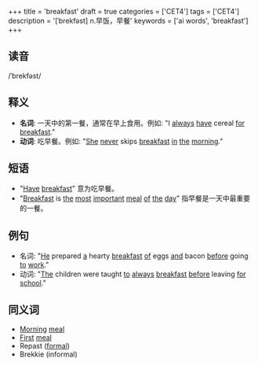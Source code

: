 +++
title = 'breakfast'
draft = true
categories = ['CET4']
tags = ['CET4']
description = '[ˈbrekfəst] n.早饭，早餐'
keywords = ['ai words', 'breakfast']
+++

## 读音
/ˈbrekfəst/

## 释义
- **名词**: 一天中的第一餐，通常在早上食用。例如: "I [always](/zh/post/always/) [have](/zh/post/have/) cereal [for](/zh/post/for/) [breakfast](/zh/post/breakfast/)."
- **动词**: 吃早餐。例如: "[She](/zh/post/she/) [never](/zh/post/never/) skips [breakfast](/zh/post/breakfast/) [in](/zh/post/in/) [the](/zh/post/the/) [morning](/zh/post/morning/)."

## 短语
- "[Have](/zh/post/have/) [breakfast](/zh/post/breakfast/)" 意为吃早餐。
- "[Breakfast](/zh/post/breakfast/) is [the](/zh/post/the/) [most](/zh/post/most/) [important](/zh/post/important/) [meal](/zh/post/meal/) [of](/zh/post/of/) [the](/zh/post/the/) [day](/zh/post/day/)" 指早餐是一天中最重要的一餐。

## 例句
- 名词: "[He](/zh/post/he/) prepared [a](/zh/post/a/) hearty [breakfast](/zh/post/breakfast/) [of](/zh/post/of/) eggs [and](/zh/post/and/) bacon [before](/zh/post/before/) going [to](/zh/post/to/) [work](/zh/post/work/)."
- 动词: "[The](/zh/post/the/) children were taught [to](/zh/post/to/) [always](/zh/post/always/) [breakfast](/zh/post/breakfast/) [before](/zh/post/before/) leaving [for](/zh/post/for/) [school](/zh/post/school/)."

## 同义词
- [Morning](/zh/post/morning/) [meal](/zh/post/meal/)
- [First](/zh/post/first/) [meal](/zh/post/meal/)
- Repast ([formal](/zh/post/formal/))
- Brekkie (informal)
